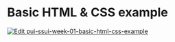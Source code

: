 # Basic HTML & CSS example

[![Edit pui-ssui-week-01-basic-html-css-example](https://codesandbox.io/static/img/play-codesandbox.svg)](https://codesandbox.io/s/github/lxieyang/pui-ssui-lab-materials-fall-2019/tree/master/week-01/basic-html-css-example?fontsize=14)
